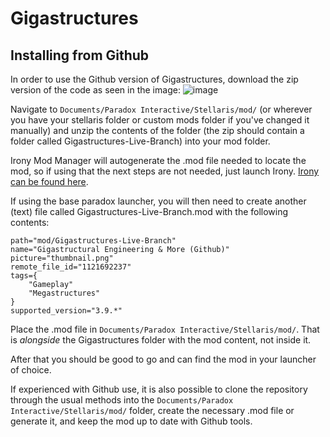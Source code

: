 # Gigastructures

## Installing from Github

In order to use the Github version of Gigastructures, download the zip version of the code as seen in the image:
![image](https://github.com/Pouchkinn-s-Gigastructures/Gigastructures/assets/8443014/3e8f3918-eb97-410c-9e12-ee46a3d2fd53)

Navigate to `Documents/Paradox Interactive/Stellaris/mod/` (or wherever you have your stellaris folder or custom mods folder if you've changed it manually) and unzip the contents of the folder (the zip should contain a folder called Gigastructures-Live-Branch) into your mod folder.

Irony Mod Manager will autogenerate the .mod file needed to locate the mod, so if using that the next steps are not needed, just launch Irony. [Irony can be found here](https://bcssov.github.io/IronyModManager/).

If using the base paradox launcher, you will then need to create another (text) file called Gigastructures-Live-Branch.mod with the following contents:

```
path="mod/Gigastructures-Live-Branch" 
name="Gigastructural Engineering & More (Github)"
picture="thumbnail.png"
remote_file_id="1121692237"
tags={
    "Gameplay"
    "Megastructures"
}
supported_version="3.9.*"
```

Place the .mod file in `Documents/Paradox Interactive/Stellaris/mod/`. That is *alongside* the Gigastructures folder with the mod content, not inside it.

After that you should be good to go and can find the mod in your launcher of choice.

If experienced with Github use, it is also possible to clone the repository through the usual methods into the `Documents/Paradox Interactive/Stellaris/mod/` folder, create the necessary .mod file or generate it, and keep the mod up to date with Github tools.

